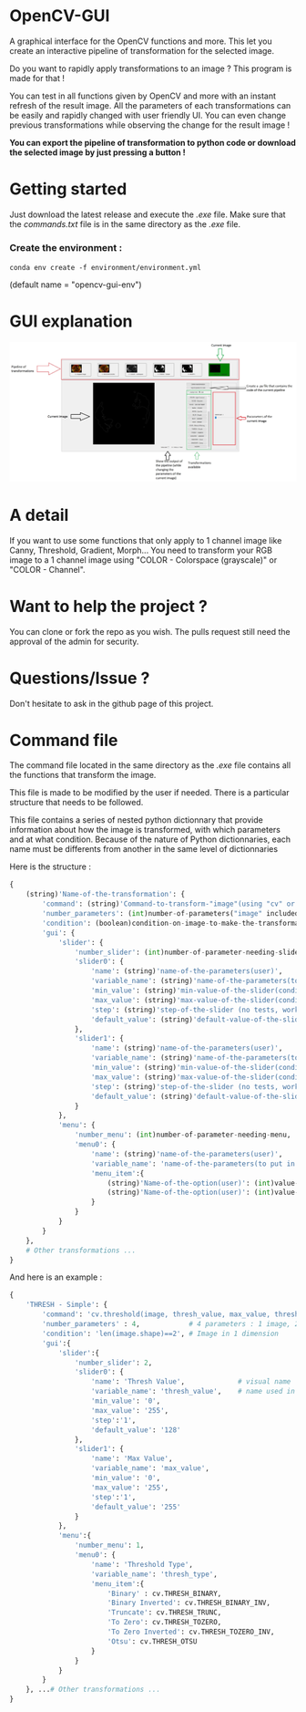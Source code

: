 # OpenCV-GUI
A graphical interface for the OpenCV functions and more. This let you create an interactive pipeline of transformation for the selected image. 

Do you want to rapidly apply transformations to an image ? This program is made for that ! 

You can test in all functions given by OpenCV and more with an instant refresh of the result image. All the parameters of each transformations can be easily and rapidly changed with user friendly UI. You can even change previous transformations while observing the change for the result image !

**You can export the pipeline of transformation to python code or download the selected image by just pressing a button !**

# Getting started
Just download the latest release and execute the *.exe* file. Make sure that the *commands.txt* file is in the same directory as the *.exe* file.

### Create the environment : 
```
conda env create -f environment/environment.yml
```
(default name = "opencv-gui-env")

# GUI explanation

![GUI Explained](assets/gui_explained.jpg)

# A detail
If you want to use some functions that only apply to 1 channel image like Canny, Threshold, Gradient, Morph... You need to transform your RGB image to a 1 channel image using "COLOR - Colorspace (grayscale)" or "COLOR - Channel".

# Want to help the project ?
You can clone or fork the repo as you wish. The pulls request still need the approval of the admin for security.

# Questions/Issue ?
Don't hesitate to ask in the github page of this project.

# Command file
The command file located in the same directory as the *.exe* file contains all the functions that transform the image. 

This file is made to be modified by the user if needed. There is a particular structure that needs to be followed. 

This file contains a series of nested python dictionnary that provide information about how the image is transformed, with which parameters and at what condition. Because of the nature of Python dictionnaries, each name must be differents from another in the same level of dictionnaries

Here is the structure :

```python
{
    (string)'Name-of-the-transformation': {
        'command': (string)'Command-to-transform-"image"(using "cv" or "np")',
        'number_parameters': (int)number-of-parameters("image" included),
        'condition': (boolean)condition-on-image-to-make-the-transformation-appear-in-the-gui,
        'gui': {
            'slider': {
                'number_slider': (int)number-of-parameter-needing-slider,
                'slider0': {
                    'name': (string)'name-of-the-parameters(user)',
                    'variable_name': (string)'name-of-the-parameters(to put in the "command")',
                    'min_value': (string)'min-value-of-the-slider(condition with "image" possible)',
                    'max_value': (string)'max-value-of-the-slider(condition with "image" possible)',
                    'step': (string)'step-of-the-slider (no tests, working for 1 and 2)',
                    'default_value': (string)'default-value-of-the-slider(condition with "image" possible)'
                },
                'slider1': {
                    'name': (string)'name-of-the-parameters(user)',
                    'variable_name': (string)'name-of-the-parameters(to put in the "command")',
                    'min_value': (string)'min-value-of-the-slider(condition with "image" possible)',
                    'max_value': (string)'max-value-of-the-slider(condition with "image" possible)',
                    'step': (string)'step-of-the-slider (no tests, working for 1 and 2)',
                    'default_value': (string)'default-value-of-the-slider(condition with "image" possible)'
                }
            },
            'menu': {
                'number_menu': (int)number-of-parameter-needing-menu,
                'menu0': {
                    'name': (string)'name-of-the-parameters(user)',
                    'variable_name': 'name-of-the-parameters(to put in the "command")',
                    'menu_item':{
                        (string)'Name-of-the-option(user)': (int)value-of-the-option,
                        (string)'Name-of-the-option(user)': (int)value-of-the-option
                    }
                }
            }
        }
    },
    # Other transformations ...
}
```

And here is an example :

```python
{
    'THRESH - Simple': {
        'command': 'cv.threshold(image, thresh_value, max_value, thresh_type)',
        'number_parameters' : 4,            # 4 parameters : 1 image, 2 sliders, 1 menu 
        'condition': 'len(image.shape)==2', # Image in 1 dimension
        'gui':{
            'slider':{
                'number_slider': 2,
                'slider0': {
                    'name': 'Thresh Value',             # visual name
                    'variable_name': 'thresh_value',    # name used in 'command'
                    'min_value': '0',
                    'max_value': '255',
                    'step':'1',
                    'default_value': '128'
                },
                'slider1': {
                    'name': 'Max Value',
                    'variable_name': 'max_value',
                    'min_value': '0',
                    'max_value': '255',
                    'step':'1',
                    'default_value': '255'
                }
            },
            'menu':{
                'number_menu': 1,
                'menu0': {
                    'name': 'Threshold Type',
                    'variable_name': 'thresh_type',
                    'menu_item':{
                        'Binary' : cv.THRESH_BINARY,
                        'Binary Inverted': cv.THRESH_BINARY_INV,
                        'Truncate': cv.THRESH_TRUNC,
                        'To Zero': cv.THRESH_TOZERO,
                        'To Zero Inverted': cv.THRESH_TOZERO_INV,
                        'Otsu': cv.THRESH_OTSU
                    }
                }
            }
        }
    }, ...# Other transformations ...
}
```
